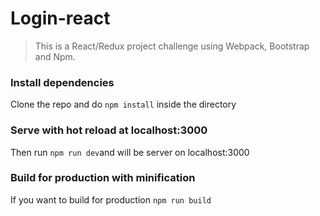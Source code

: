 # Login-react

>  This is a React/Redux  project challenge using Webpack, Bootstrap and Npm.

### Install dependencies
Clone the repo and do ```npm install``` inside the directory

### Serve with hot reload at localhost:3000
Then run ```npm run dev```and will be server on localhost:3000

### Build for production with minification
If you want to build for production ```npm run build```
